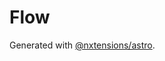 # Flow

Generated with [@nxtensions/astro](https://github.com/nxtensions/nxtensions/tree/main/packages/astro).
